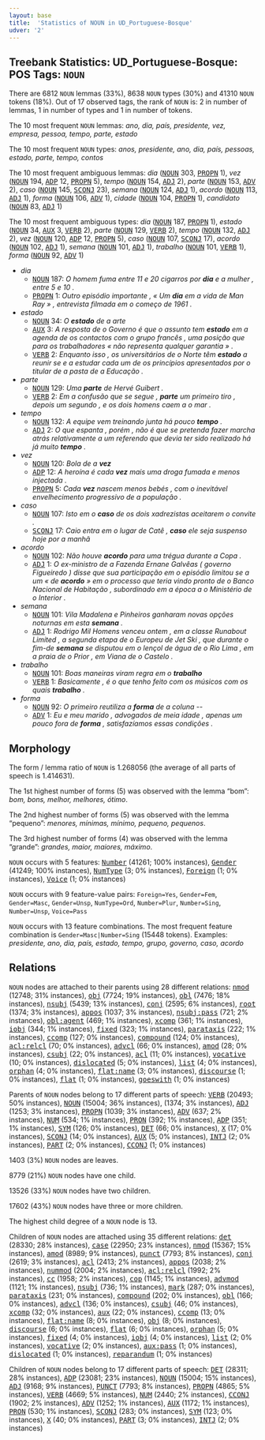 ```yaml
---
layout: base
title:  'Statistics of NOUN in UD_Portuguese-Bosque'
udver: '2'
---
```


## Treebank Statistics: UD_Portuguese-Bosque: POS Tags: `NOUN`

There are 6812 `NOUN` lemmas (33%), 8638 `NOUN` types (30%) and 41310 `NOUN` tokens (18%).
Out of 17 observed tags, the rank of `NOUN` is: 2 in number of lemmas, 1 in number of types and 1 in number of tokens.

The 10 most frequent `NOUN` lemmas: <em>ano, dia, país, presidente, vez, empresa, pessoa, tempo, parte, estado</em>

The 10 most frequent `NOUN` types:  <em>anos, presidente, ano, dia, país, pessoas, estado, parte, tempo, contos</em>

The 10 most frequent ambiguous lemmas: <em>dia</em> (<tt><a href="pt_bosque-pos-NOUN.html">NOUN</a></tt> 303, <tt><a href="pt_bosque-pos-PROPN.html">PROPN</a></tt> 1), <em>vez</em> (<tt><a href="pt_bosque-pos-NOUN.html">NOUN</a></tt> 194, <tt><a href="pt_bosque-pos-ADP.html">ADP</a></tt> 12, <tt><a href="pt_bosque-pos-PROPN.html">PROPN</a></tt> 5), <em>tempo</em> (<tt><a href="pt_bosque-pos-NOUN.html">NOUN</a></tt> 154, <tt><a href="pt_bosque-pos-ADJ.html">ADJ</a></tt> 2), <em>parte</em> (<tt><a href="pt_bosque-pos-NOUN.html">NOUN</a></tt> 153, <tt><a href="pt_bosque-pos-ADV.html">ADV</a></tt> 2), <em>caso</em> (<tt><a href="pt_bosque-pos-NOUN.html">NOUN</a></tt> 145, <tt><a href="pt_bosque-pos-SCONJ.html">SCONJ</a></tt> 23), <em>semana</em> (<tt><a href="pt_bosque-pos-NOUN.html">NOUN</a></tt> 124, <tt><a href="pt_bosque-pos-ADJ.html">ADJ</a></tt> 1), <em>acordo</em> (<tt><a href="pt_bosque-pos-NOUN.html">NOUN</a></tt> 113, <tt><a href="pt_bosque-pos-ADJ.html">ADJ</a></tt> 1), <em>forma</em> (<tt><a href="pt_bosque-pos-NOUN.html">NOUN</a></tt> 106, <tt><a href="pt_bosque-pos-ADV.html">ADV</a></tt> 1), <em>cidade</em> (<tt><a href="pt_bosque-pos-NOUN.html">NOUN</a></tt> 104, <tt><a href="pt_bosque-pos-PROPN.html">PROPN</a></tt> 1), <em>candidato</em> (<tt><a href="pt_bosque-pos-NOUN.html">NOUN</a></tt> 83, <tt><a href="pt_bosque-pos-ADJ.html">ADJ</a></tt> 1)

The 10 most frequent ambiguous types:  <em>dia</em> (<tt><a href="pt_bosque-pos-NOUN.html">NOUN</a></tt> 187, <tt><a href="pt_bosque-pos-PROPN.html">PROPN</a></tt> 1), <em>estado</em> (<tt><a href="pt_bosque-pos-NOUN.html">NOUN</a></tt> 34, <tt><a href="pt_bosque-pos-AUX.html">AUX</a></tt> 3, <tt><a href="pt_bosque-pos-VERB.html">VERB</a></tt> 2), <em>parte</em> (<tt><a href="pt_bosque-pos-NOUN.html">NOUN</a></tt> 129, <tt><a href="pt_bosque-pos-VERB.html">VERB</a></tt> 2), <em>tempo</em> (<tt><a href="pt_bosque-pos-NOUN.html">NOUN</a></tt> 132, <tt><a href="pt_bosque-pos-ADJ.html">ADJ</a></tt> 2), <em>vez</em> (<tt><a href="pt_bosque-pos-NOUN.html">NOUN</a></tt> 120, <tt><a href="pt_bosque-pos-ADP.html">ADP</a></tt> 12, <tt><a href="pt_bosque-pos-PROPN.html">PROPN</a></tt> 5), <em>caso</em> (<tt><a href="pt_bosque-pos-NOUN.html">NOUN</a></tt> 107, <tt><a href="pt_bosque-pos-SCONJ.html">SCONJ</a></tt> 17), <em>acordo</em> (<tt><a href="pt_bosque-pos-NOUN.html">NOUN</a></tt> 102, <tt><a href="pt_bosque-pos-ADJ.html">ADJ</a></tt> 1), <em>semana</em> (<tt><a href="pt_bosque-pos-NOUN.html">NOUN</a></tt> 101, <tt><a href="pt_bosque-pos-ADJ.html">ADJ</a></tt> 1), <em>trabalho</em> (<tt><a href="pt_bosque-pos-NOUN.html">NOUN</a></tt> 101, <tt><a href="pt_bosque-pos-VERB.html">VERB</a></tt> 1), <em>forma</em> (<tt><a href="pt_bosque-pos-NOUN.html">NOUN</a></tt> 92, <tt><a href="pt_bosque-pos-ADV.html">ADV</a></tt> 1)


* <em>dia</em>
  * <tt><a href="pt_bosque-pos-NOUN.html">NOUN</a></tt> 187: <em>O homem fuma entre 11 e 20 cigarros por <b>dia</b> e a mulher , entre 5 e 10 .</em>
  * <tt><a href="pt_bosque-pos-PROPN.html">PROPN</a></tt> 1: <em>Outro episódio importante , « Um <b>dia</b> em a vida de Man Ray » , entrevista filmada em o começo de 1961 .</em>
* <em>estado</em>
  * <tt><a href="pt_bosque-pos-NOUN.html">NOUN</a></tt> 34: <em>O <b>estado</b> de a arte</em>
  * <tt><a href="pt_bosque-pos-AUX.html">AUX</a></tt> 3: <em>A resposta de o Governo é que o assunto tem <b>estado</b> em a agenda de os contactos com o grupo francês , uma posição que para os trabalhadores « não representa qualquer garantia » .</em>
  * <tt><a href="pt_bosque-pos-VERB.html">VERB</a></tt> 2: <em>Enquanto isso , os universitários de o Norte têm <b>estado</b> a reunir se e a estudar cada um de os princípios apresentados por o titular de a pasta de a Educação .</em>
* <em>parte</em>
  * <tt><a href="pt_bosque-pos-NOUN.html">NOUN</a></tt> 129: <em>Uma <b>parte</b> de Hervé Guibert .</em>
  * <tt><a href="pt_bosque-pos-VERB.html">VERB</a></tt> 2: <em>Em a confusão que se segue , <b>parte</b> um primeiro tiro , depois um segundo , e os dois homens caem a o mar .</em>
* <em>tempo</em>
  * <tt><a href="pt_bosque-pos-NOUN.html">NOUN</a></tt> 132: <em>A equipe vem treinando junta há pouco <b>tempo</b> .</em>
  * <tt><a href="pt_bosque-pos-ADJ.html">ADJ</a></tt> 2: <em>O que espanta , porém , não é que se pretenda fazer marcha atrás relativamente a um referendo que devia ter sido realizado há já muito <b>tempo</b> .</em>
* <em>vez</em>
  * <tt><a href="pt_bosque-pos-NOUN.html">NOUN</a></tt> 120: <em>Bola de a <b>vez</b></em>
  * <tt><a href="pt_bosque-pos-ADP.html">ADP</a></tt> 12: <em>A heroína é cada <b>vez</b> mais uma droga fumada e menos injectada .</em>
  * <tt><a href="pt_bosque-pos-PROPN.html">PROPN</a></tt> 5: <em>Cada <b>vez</b> nascem menos bebés , com o inevitável envelhecimento progressivo de a população .</em>
* <em>caso</em>
  * <tt><a href="pt_bosque-pos-NOUN.html">NOUN</a></tt> 107: <em>Isto em o <b>caso</b> de os dois xadrezistas aceitarem o convite .</em>
  * <tt><a href="pt_bosque-pos-SCONJ.html">SCONJ</a></tt> 17: <em>Caio entra em o lugar de Catê , <b>caso</b> ele seja suspenso hoje por a manhã</em>
* <em>acordo</em>
  * <tt><a href="pt_bosque-pos-NOUN.html">NOUN</a></tt> 102: <em>Não houve <b>acordo</b> para uma trégua durante a Copa .</em>
  * <tt><a href="pt_bosque-pos-ADJ.html">ADJ</a></tt> 1: <em>O ex-ministro de a Fazenda Ernane Galvêas ( governo Figueiredo ) disse que sua participação em o episódio limitou se a um « de <b>acordo</b> » em o processo que teria vindo pronto de o Banco Nacional de Habitação , subordinado em a época a o Ministério de o Interior .</em>
* <em>semana</em>
  * <tt><a href="pt_bosque-pos-NOUN.html">NOUN</a></tt> 101: <em>Vila Madalena e Pinheiros ganharam novas opções noturnas em esta <b>semana</b> .</em>
  * <tt><a href="pt_bosque-pos-ADJ.html">ADJ</a></tt> 1: <em>Rodrigo Mil Homens venceu ontem , em a classe Runabout Limited , a segunda etapa de o Europeu de Jet Ski , que durante o fim-de <b>semana</b> se disputou em o lençol de água de o Rio Lima , em a praia de o Prior , em Viana de o Castelo .</em>
* <em>trabalho</em>
  * <tt><a href="pt_bosque-pos-NOUN.html">NOUN</a></tt> 101: <em>Boas maneiras viram regra em o <b>trabalho</b></em>
  * <tt><a href="pt_bosque-pos-VERB.html">VERB</a></tt> 1: <em>Basicamente , é o que tenho feito com os músicos com os quais <b>trabalho</b> .</em>
* <em>forma</em>
  * <tt><a href="pt_bosque-pos-NOUN.html">NOUN</a></tt> 92: <em>O primeiro reutiliza a <b>forma</b> de a coluna --</em>
  * <tt><a href="pt_bosque-pos-ADV.html">ADV</a></tt> 1: <em>Eu e meu marido , advogados de meia idade , apenas um pouco fora de <b>forma</b> , satisfazíamos essas condições .</em>

## Morphology

The form / lemma ratio of `NOUN` is 1.268056 (the average of all parts of speech is 1.414631).

The 1st highest number of forms (5) was observed with the lemma “bom”: <em>bom, bons, melhor, melhores, ótimo</em>.

The 2nd highest number of forms (5) was observed with the lemma “pequeno”: <em>menores, mínimas, mínimo, pequeno, pequenos</em>.

The 3rd highest number of forms (4) was observed with the lemma “grande”: <em>grandes, maior, maiores, máximo</em>.

`NOUN` occurs with 5 features: <tt><a href="pt_bosque-feat-Number.html">Number</a></tt> (41261; 100% instances), <tt><a href="pt_bosque-feat-Gender.html">Gender</a></tt> (41249; 100% instances), <tt><a href="pt_bosque-feat-NumType.html">NumType</a></tt> (3; 0% instances), <tt><a href="pt_bosque-feat-Foreign.html">Foreign</a></tt> (1; 0% instances), <tt><a href="pt_bosque-feat-Voice.html">Voice</a></tt> (1; 0% instances)

`NOUN` occurs with 9 feature-value pairs: `Foreign=Yes`, `Gender=Fem`, `Gender=Masc`, `Gender=Unsp`, `NumType=Ord`, `Number=Plur`, `Number=Sing`, `Number=Unsp`, `Voice=Pass`

`NOUN` occurs with 13 feature combinations.
The most frequent feature combination is `Gender=Masc|Number=Sing` (15448 tokens).
Examples: <em>presidente, ano, dia, país, estado, tempo, grupo, governo, caso, acordo</em>


## Relations

`NOUN` nodes are attached to their parents using 28 different relations: <tt><a href="pt_bosque-dep-nmod.html">nmod</a></tt> (12748; 31% instances), <tt><a href="pt_bosque-dep-obj.html">obj</a></tt> (7724; 19% instances), <tt><a href="pt_bosque-dep-obl.html">obl</a></tt> (7476; 18% instances), <tt><a href="pt_bosque-dep-nsubj.html">nsubj</a></tt> (5439; 13% instances), <tt><a href="pt_bosque-dep-conj.html">conj</a></tt> (2595; 6% instances), <tt><a href="pt_bosque-dep-root.html">root</a></tt> (1374; 3% instances), <tt><a href="pt_bosque-dep-appos.html">appos</a></tt> (1037; 3% instances), <tt><a href="pt_bosque-dep-nsubj-pass.html">nsubj:pass</a></tt> (721; 2% instances), <tt><a href="pt_bosque-dep-obl-agent.html">obl:agent</a></tt> (469; 1% instances), <tt><a href="pt_bosque-dep-xcomp.html">xcomp</a></tt> (361; 1% instances), <tt><a href="pt_bosque-dep-iobj.html">iobj</a></tt> (344; 1% instances), <tt><a href="pt_bosque-dep-fixed.html">fixed</a></tt> (323; 1% instances), <tt><a href="pt_bosque-dep-parataxis.html">parataxis</a></tt> (222; 1% instances), <tt><a href="pt_bosque-dep-ccomp.html">ccomp</a></tt> (127; 0% instances), <tt><a href="pt_bosque-dep-compound.html">compound</a></tt> (124; 0% instances), <tt><a href="pt_bosque-dep-acl-relcl.html">acl:relcl</a></tt> (70; 0% instances), <tt><a href="pt_bosque-dep-advcl.html">advcl</a></tt> (66; 0% instances), <tt><a href="pt_bosque-dep-amod.html">amod</a></tt> (28; 0% instances), <tt><a href="pt_bosque-dep-csubj.html">csubj</a></tt> (22; 0% instances), <tt><a href="pt_bosque-dep-acl.html">acl</a></tt> (11; 0% instances), <tt><a href="pt_bosque-dep-vocative.html">vocative</a></tt> (10; 0% instances), <tt><a href="pt_bosque-dep-dislocated.html">dislocated</a></tt> (5; 0% instances), <tt><a href="pt_bosque-dep-list.html">list</a></tt> (4; 0% instances), <tt><a href="pt_bosque-dep-orphan.html">orphan</a></tt> (4; 0% instances), <tt><a href="pt_bosque-dep-flat-name.html">flat:name</a></tt> (3; 0% instances), <tt><a href="pt_bosque-dep-discourse.html">discourse</a></tt> (1; 0% instances), <tt><a href="pt_bosque-dep-flat.html">flat</a></tt> (1; 0% instances), <tt><a href="pt_bosque-dep-goeswith.html">goeswith</a></tt> (1; 0% instances)

Parents of `NOUN` nodes belong to 17 different parts of speech: <tt><a href="pt_bosque-pos-VERB.html">VERB</a></tt> (20493; 50% instances), <tt><a href="pt_bosque-pos-NOUN.html">NOUN</a></tt> (15004; 36% instances),  (1374; 3% instances), <tt><a href="pt_bosque-pos-ADJ.html">ADJ</a></tt> (1253; 3% instances), <tt><a href="pt_bosque-pos-PROPN.html">PROPN</a></tt> (1039; 3% instances), <tt><a href="pt_bosque-pos-ADV.html">ADV</a></tt> (637; 2% instances), <tt><a href="pt_bosque-pos-NUM.html">NUM</a></tt> (534; 1% instances), <tt><a href="pt_bosque-pos-PRON.html">PRON</a></tt> (392; 1% instances), <tt><a href="pt_bosque-pos-ADP.html">ADP</a></tt> (351; 1% instances), <tt><a href="pt_bosque-pos-SYM.html">SYM</a></tt> (126; 0% instances), <tt><a href="pt_bosque-pos-DET.html">DET</a></tt> (66; 0% instances), <tt><a href="pt_bosque-pos-X.html">X</a></tt> (17; 0% instances), <tt><a href="pt_bosque-pos-SCONJ.html">SCONJ</a></tt> (14; 0% instances), <tt><a href="pt_bosque-pos-AUX.html">AUX</a></tt> (5; 0% instances), <tt><a href="pt_bosque-pos-INTJ.html">INTJ</a></tt> (2; 0% instances), <tt><a href="pt_bosque-pos-PART.html">PART</a></tt> (2; 0% instances), <tt><a href="pt_bosque-pos-CCONJ.html">CCONJ</a></tt> (1; 0% instances)

1403 (3%) `NOUN` nodes are leaves.

8779 (21%) `NOUN` nodes have one child.

13526 (33%) `NOUN` nodes have two children.

17602 (43%) `NOUN` nodes have three or more children.

The highest child degree of a `NOUN` node is 13.

Children of `NOUN` nodes are attached using 35 different relations: <tt><a href="pt_bosque-dep-det.html">det</a></tt> (28330; 28% instances), <tt><a href="pt_bosque-dep-case.html">case</a></tt> (22950; 23% instances), <tt><a href="pt_bosque-dep-nmod.html">nmod</a></tt> (15367; 15% instances), <tt><a href="pt_bosque-dep-amod.html">amod</a></tt> (8989; 9% instances), <tt><a href="pt_bosque-dep-punct.html">punct</a></tt> (7793; 8% instances), <tt><a href="pt_bosque-dep-conj.html">conj</a></tt> (2619; 3% instances), <tt><a href="pt_bosque-dep-acl.html">acl</a></tt> (2413; 2% instances), <tt><a href="pt_bosque-dep-appos.html">appos</a></tt> (2038; 2% instances), <tt><a href="pt_bosque-dep-nummod.html">nummod</a></tt> (2004; 2% instances), <tt><a href="pt_bosque-dep-acl-relcl.html">acl:relcl</a></tt> (1992; 2% instances), <tt><a href="pt_bosque-dep-cc.html">cc</a></tt> (1958; 2% instances), <tt><a href="pt_bosque-dep-cop.html">cop</a></tt> (1145; 1% instances), <tt><a href="pt_bosque-dep-advmod.html">advmod</a></tt> (1121; 1% instances), <tt><a href="pt_bosque-dep-nsubj.html">nsubj</a></tt> (736; 1% instances), <tt><a href="pt_bosque-dep-mark.html">mark</a></tt> (287; 0% instances), <tt><a href="pt_bosque-dep-parataxis.html">parataxis</a></tt> (231; 0% instances), <tt><a href="pt_bosque-dep-compound.html">compound</a></tt> (202; 0% instances), <tt><a href="pt_bosque-dep-obl.html">obl</a></tt> (166; 0% instances), <tt><a href="pt_bosque-dep-advcl.html">advcl</a></tt> (136; 0% instances), <tt><a href="pt_bosque-dep-csubj.html">csubj</a></tt> (46; 0% instances), <tt><a href="pt_bosque-dep-xcomp.html">xcomp</a></tt> (32; 0% instances), <tt><a href="pt_bosque-dep-aux.html">aux</a></tt> (22; 0% instances), <tt><a href="pt_bosque-dep-ccomp.html">ccomp</a></tt> (13; 0% instances), <tt><a href="pt_bosque-dep-flat-name.html">flat:name</a></tt> (8; 0% instances), <tt><a href="pt_bosque-dep-obj.html">obj</a></tt> (8; 0% instances), <tt><a href="pt_bosque-dep-discourse.html">discourse</a></tt> (6; 0% instances), <tt><a href="pt_bosque-dep-flat.html">flat</a></tt> (6; 0% instances), <tt><a href="pt_bosque-dep-orphan.html">orphan</a></tt> (5; 0% instances), <tt><a href="pt_bosque-dep-fixed.html">fixed</a></tt> (4; 0% instances), <tt><a href="pt_bosque-dep-iobj.html">iobj</a></tt> (4; 0% instances), <tt><a href="pt_bosque-dep-list.html">list</a></tt> (2; 0% instances), <tt><a href="pt_bosque-dep-vocative.html">vocative</a></tt> (2; 0% instances), <tt><a href="pt_bosque-dep-aux-pass.html">aux:pass</a></tt> (1; 0% instances), <tt><a href="pt_bosque-dep-dislocated.html">dislocated</a></tt> (1; 0% instances), <tt><a href="pt_bosque-dep-reparandum.html">reparandum</a></tt> (1; 0% instances)

Children of `NOUN` nodes belong to 17 different parts of speech: <tt><a href="pt_bosque-pos-DET.html">DET</a></tt> (28311; 28% instances), <tt><a href="pt_bosque-pos-ADP.html">ADP</a></tt> (23081; 23% instances), <tt><a href="pt_bosque-pos-NOUN.html">NOUN</a></tt> (15004; 15% instances), <tt><a href="pt_bosque-pos-ADJ.html">ADJ</a></tt> (9168; 9% instances), <tt><a href="pt_bosque-pos-PUNCT.html">PUNCT</a></tt> (7793; 8% instances), <tt><a href="pt_bosque-pos-PROPN.html">PROPN</a></tt> (4865; 5% instances), <tt><a href="pt_bosque-pos-VERB.html">VERB</a></tt> (4669; 5% instances), <tt><a href="pt_bosque-pos-NUM.html">NUM</a></tt> (2440; 2% instances), <tt><a href="pt_bosque-pos-CCONJ.html">CCONJ</a></tt> (1902; 2% instances), <tt><a href="pt_bosque-pos-ADV.html">ADV</a></tt> (1252; 1% instances), <tt><a href="pt_bosque-pos-AUX.html">AUX</a></tt> (1172; 1% instances), <tt><a href="pt_bosque-pos-PRON.html">PRON</a></tt> (530; 1% instances), <tt><a href="pt_bosque-pos-SCONJ.html">SCONJ</a></tt> (283; 0% instances), <tt><a href="pt_bosque-pos-SYM.html">SYM</a></tt> (123; 0% instances), <tt><a href="pt_bosque-pos-X.html">X</a></tt> (40; 0% instances), <tt><a href="pt_bosque-pos-PART.html">PART</a></tt> (3; 0% instances), <tt><a href="pt_bosque-pos-INTJ.html">INTJ</a></tt> (2; 0% instances)

